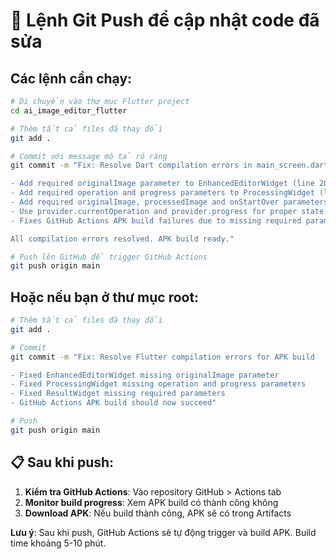 # 🚀 Lệnh Git Push để cập nhật code đã sửa

## Các lệnh cần chạy:

```bash
# Di chuyển vào thư mục Flutter project
cd ai_image_editor_flutter

# Thêm tất cả files đã thay đổi
git add .

# Commit với message mô tả rõ ràng
git commit -m "Fix: Resolve Dart compilation errors in main_screen.dart

- Add required originalImage parameter to EnhancedEditorWidget (line 206-208)
- Add required operation and progress parameters to ProcessingWidget (line 217-219)  
- Add required originalImage, processedImage and onStartOver parameters to ResultWidget (line 222-226)
- Use provider.currentOperation and provider.progress for proper state management
- Fixes GitHub Actions APK build failures due to missing required parameters

All compilation errors resolved. APK build ready."

# Push lên GitHub để trigger GitHub Actions
git push origin main
```

## Hoặc nếu bạn ở thư mục root:

```bash
# Thêm tất cả files đã thay đổi
git add .

# Commit 
git commit -m "Fix: Resolve Flutter compilation errors for APK build

- Fixed EnhancedEditorWidget missing originalImage parameter
- Fixed ProcessingWidget missing operation and progress parameters  
- Fixed ResultWidget missing required parameters
- GitHub Actions APK build should now succeed"

# Push
git push origin main
```

## 📋 Sau khi push:

1. **Kiểm tra GitHub Actions**: Vào repository GitHub > Actions tab
2. **Monitor build progress**: Xem APK build có thành công không
3. **Download APK**: Nếu build thành công, APK sẽ có trong Artifacts

**Lưu ý**: Sau khi push, GitHub Actions sẽ tự động trigger và build APK. Build time khoảng 5-10 phút.